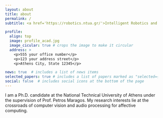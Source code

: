 ```yaml
---
layout: about
title: about
permalink: /
subtitle: <a href='https://robotics.ntua.gr/'>Intelligent Robotics and Automation Laboratory</a>, National Technical University of Athens

profile:
  align: top
  image: profile_acad.jpg
  image_cicular: true # crops the image to make it circular
  address: >
    <p>555 your office number</p>
    <p>123 your address street</p>
    <p>Athens City, State 12345</p>

news: true  # includes a list of news items
selected_papers: true # includes a list of papers marked as "selected={true}"
social: false  # includes social icons at the bottom of the page
---
```


I am a Ph.D. candidate at the National Technical University of Athens under the supervision of Prof. Petros Maragos. My research interests lie at the crossroads of computer vision and audio processing for affective computing. 

<!-- building affective multimodal avatars. I have also worked in audiovisual emotion recognition with.
 -->
<!--  -->

<!-- Put your address / P.O. box / other info right below your picture. You can also disable any these elements by editing `profile` property of the YAML header of your `_pages/about.md`. Edit `_bibliography/papers.bib` and Jekyll will render your [publications page](/al-folio/publications/) automatically. -->

<!-- Link to your social media connections, too. This theme is set up to use [Font Awesome icons](http://fortawesome.github.io/Font-Awesome/) and [Academicons](https://jpswalsh.github.io/academicons/), like the ones below. Add your Facebook, Twitter, LinkedIn, Google Scholar, or just disable all of them. -->
